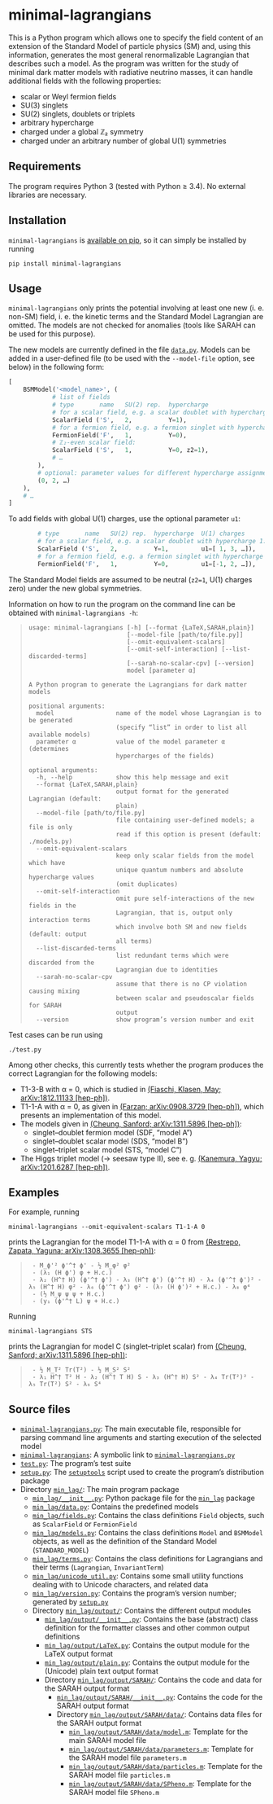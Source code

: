 # minimal-lagrangians
This is a Python program which allows one to specify the field content of an extension
of the Standard Model of particle physics (SM) and, using this information, generates the
most general renormalizable Lagrangian that describes such a model. As the program was
written for the study of minimal dark matter models with radiative neutrino masses,
it can handle additional fields with the following properties:
- scalar or Weyl fermion fields
- SU(3) singlets
- SU(2) singlets, doublets or triplets
- arbitrary hypercharge
- charged under a global ℤ₂ symmetry
- charged under an arbitrary number of global U(1) symmetries

## Requirements
The program requires Python 3 (tested with Python ≥ 3.4).
No external libraries are necessary.

## Installation
`minimal-lagrangians` is [available on pip](https://pypi.org/project/minimal-lagrangians/), so it can simply be installed by running

    pip install minimal-lagrangians

## Usage
`minimal-lagrangians` only prints the potential involving at least one new (i. e. non-SM) field,
i. e. the kinetic terms and the Standard Model Lagrangian are omitted. The models are
not checked for anomalies (tools like SARAH can be used for this purpose).

The new models are currently defined in the file [`data.py`](data.py). Models can be
added in a user-defined file (to be used with the `--model-file` option, see below) in
the following form:
```python
[
	BSMModel('<model_name>', (
		    # list of fields
		    # type       name   SU(2) rep.  hypercharge
		    # for a scalar field, e.g. a scalar doublet with hypercharge 1:
		    ScalarField ('S',   2,          Y=1),
		    # for a fermion field, e.g. a fermion singlet with hypercharge 0:
		    FermionField('F',   1,          Y=0),
		    # ℤ₂-even scalar field:
		    ScalarField ('S',   1,          Y=0, z2=1),
		    # …
		),
		# optional: parameter values for different hypercharge assignments (offsets), e.g.
		(0, 2, …)
	),
	# …
]
```

To add fields with global U(1) charges, use the optional parameter `u1`:
```python
        # type       name   SU(2) rep.  hypercharge  U(1) charges
        # for a scalar field, e.g. a scalar doublet with hypercharge 1:
        ScalarField ('S',   2,          Y=1,         u1=[ 1, 3, …]),
        # for a fermion field, e.g. a fermion singlet with hypercharge 0:
        FermionField('F',   1,          Y=0,         u1=[-1, 2, …]),
```
The Standard Model fields are assumed to be neutral (`z2=1`, U(1) charges zero) under the new global symmetries.

Information on how to run the program on the command line can be obtained with
`minimal-lagrangians -h`:
>     usage: minimal-lagrangians [-h] [--format {LaTeX,SARAH,plain}]
>                                [--model-file [path/to/file.py]]
>                                [--omit-equivalent-scalars]
>                                [--omit-self-interaction] [--list-discarded-terms]
>                                [--sarah-no-scalar-cpv] [--version]
>                                model [parameter α]
>     
>     A Python program to generate the Lagrangians for dark matter models
>     
>     positional arguments:
>       model                 name of the model whose Lagrangian is to be generated
>                             (specify “list” in order to list all available models)
>       parameter α           value of the model parameter α (determines
>                             hypercharges of the fields)
>     
>     optional arguments:
>       -h, --help            show this help message and exit
>       --format {LaTeX,SARAH,plain}
>                             output format for the generated Lagrangian (default:
>                             plain)
>       --model-file [path/to/file.py]
>                             file containing user-defined models; a file is only
>                             read if this option is present (default: ./models.py)
>       --omit-equivalent-scalars
>                             keep only scalar fields from the model which have
>                             unique quantum numbers and absolute hypercharge values
>                             (omit duplicates)
>       --omit-self-interaction
>                             omit pure self-interactions of the new fields in the
>                             Lagrangian, that is, output only interaction terms
>                             which involve both SM and new fields (default: output
>                             all terms)
>       --list-discarded-terms
>                             list redundant terms which were discarded from the
>                             Lagrangian due to identities
>       --sarah-no-scalar-cpv
>                             assume that there is no CP violation causing mixing
>                             between scalar and pseudoscalar fields for SARAH
>                             output
>       --version             show program’s version number and exit


Test cases can be run using

    ./test.py

Among other checks, this currently tests whether the program produces the correct
Lagrangian for the following models:
- T1-3-B with α = 0, which is studied in [(Fiaschi, Klasen, May; arXiv:1812.11133 [hep-ph])][1].
- T1-1-A with α = 0, as given in [(Farzan; arXiv:0908.3729 [hep-ph])][2], which
  presents an implementation of this model.
- The models given in [(Cheung, Sanford; arXiv:1311.5896 [hep-ph])][3]:
  - singlet–doublet fermion model (SDF, “model A”)
  - singlet–doublet scalar model (SDS, “model B”)
  - singlet–triplet scalar model (STS, “model C”)
- The Higgs triplet model (→ seesaw type II), see e. g.
  [(Kanemura, Yagyu; arXiv:1201.6287 [hep-ph])][4].

## Examples
For example, running

    minimal-lagrangians --omit-equivalent-scalars T1-1-A 0

prints the Lagrangian for the model T1-1-A with α = 0 from
[(Restrepo, Zapata, Yaguna; arXiv:1308.3655 [hep-ph])][5]:
>      - M_ϕ'² ϕ'^† ϕ' - ½ M_φ² φ²
>      - (λ₁ (H ϕ') φ + H.c.)
>      - λ₂ (H^† H) (ϕ'^† ϕ') - λ₃ (H^† ϕ') (ϕ'^† H) - λ₄ (ϕ'^† ϕ')² - λ₅ (H^† H) φ² - λ₆ (ϕ'^† ϕ') φ² - (λ₇ (H ϕ')² + H.c.) - λ₈ φ⁴
>      - (½ M_ψ ψ ψ + H.c.)
>      - (y₁ (ϕ'^† L) ψ + H.c.)

Running

    minimal-lagrangians STS

prints the Lagrangian for model C (singlet–triplet scalar) from
[(Cheung, Sanford; arXiv:1311.5896 [hep-ph])][3]:
>      - ½ M_T² Tr(T²) - ½ M_S² S²
>      - λ₁ H^† T² H - λ₂ (H^† T H) S - λ₃ (H^† H) S² - λ₄ Tr(T²)² - λ₅ Tr(T²) S² - λ₆ S⁴

## Source files
- [`minimal-lagrangians.py`](minimal-lagrangians.py):
  The main executable file, responsible for parsing command line arguments and starting execution of the selected model
- [`minimal-lagrangians`](minimal-lagrangians):
  A symbolic link to [`minimal-lagrangians.py`](minimal-lagrangians.py)
- [`test.py`](test.py):
  The program’s test suite
- [`setup.py`](setup.py):
  The [`setuptools`](https://pypi.org/project/setuptools) script used to create the program’s distribution package
- Directory [`min_lag/`](min_lag/):
  The main program package
  - [`min_lag/__init__.py`](min_lag/__init__.py):
    Python package file for the [`min_lag`](min_lag/) package
  - [`min_lag/data.py`](min_lag/data.py):
    Contains the predefined models
  - [`min_lag/fields.py`](min_lag/fields.py):
    Contains the class definitions `Field` objects, such as `ScalarField` or `FermionField`
  - [`min_lag/models.py`](min_lag/models.py):
    Contains the class definitions `Model` and `BSMModel` objects, as well as the definition of the Standard Model (`STANDARD_MODEL`)
  - [`min_lag/terms.py`](min_lag/terms.py):
    Contains the class definitions for Lagrangians and their terms (`Lagrangian`, `InvariantTerm`)
  - [`min_lag/unicode_util.py`](min_lag/unicode_util.py):
    Contains some small utility functions dealing with to Unicode characters, and related data
  - [`min_lag/version.py`](min_lag/version.py):
    Contains the program’s version number; generated by [`setup.py`](setup.py)
  - Directory [`min_lag/output/`](min_lag/output/):
    Contains the different output modules
    - [`min_lag/output/__init__.py`](min_lag/output/__init__.py):
      Contains the base (abstract) class definition for the formatter classes and other common output definitions
    - [`min_lag/output/LaTeX.py`](min_lag/output/LaTeX.py):
      Contains the output module for the LaTeX output format
    - [`min_lag/output/plain.py`](min_lag/output/plain.py):
      Contains the output module for the (Unicode) plain text output format
    - Directory [`min_lag/output/SARAH/`](min_lag/output/SARAH/):
      Contains the code and data for the SARAH output format
      - [`min_lag/output/SARAH/__init__.py`](min_lag/output/SARAH/__init__.py):
        Contains the code for the SARAH output format
      - Directory [`min_lag/output/SARAH/data/`](min_lag/output/SARAH/data/):
        Contains data files for the SARAH output format
        - [`min_lag/output/SARAH/data/model.m`](min_lag/output/SARAH/data/model.m):
          Template for the main SARAH model file
        - [`min_lag/output/SARAH/data/parameters.m`](min_lag/output/SARAH/data/parameters.m):
          Template for the SARAH model file `parameters.m`
        - [`min_lag/output/SARAH/data/particles.m`](min_lag/output/SARAH/data/particles.m):
          Template for the SARAH model file `particles.m`
        - [`min_lag/output/SARAH/data/SPheno.m`](min_lag/output/SARAH/data/SPheno.m):
          Template for the SARAH model file `SPheno.m`


[1]: https://arxiv.org/abs/1812.11133
[2]: https://arxiv.org/abs/0908.3729
[3]: https://arxiv.org/abs/1311.5896
[4]: https://arxiv.org/abs/1201.6287
[5]: https://arxiv.org/abs/1308.3655

